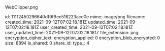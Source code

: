WebClipper.png

id: 11112450296640df9f9ee516223ace0e
mime: image/png
filename: 
created_time: 2021-09-12T07:02:18.181Z
updated_time: 2021-09-12T07:02:18.181Z
user_created_time: 2021-09-12T07:02:18.181Z
user_updated_time: 2021-09-12T07:02:18.181Z
file_extension: png
encryption_cipher_text: 
encryption_applied: 0
encryption_blob_encrypted: 0
size: 8894
is_shared: 0
share_id: 
type_: 4